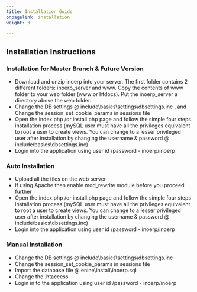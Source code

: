 ```yaml
---
title: Installation Guide
onpagelink: installation
weight: 3

---
```


Installation Instructions
-------------------------

### Installation for Master Branch &amp; Future Version

- Download and unzip inoerp into your server. The first folder contains 2 different folders: inoerp\_server and www. Copy the contents of www folder to your web folder (www or htdocs). Put the inoerp\_server a directory above the web folder.
- Change the DB settings @ include\\basics\\settings\\dbsettings.inc , and Change the session\_set\_cookie\_params in sessions file
- Open the index.php /or install.php page and follow the simple four steps installation process (mySQL user must have all the privileges equivalent to root a user to create views. You can change to a lesser privileged user after installation by changing the username &amp; password @ include\\basics\\dbsettings.inc)
- Login into the application using user id /password - inoerp/inoerp
 
### Auto Installation

- Upload all the files on the web server
- If using Apache then enable mod\_rewrite module before you proceed further
- Open the index.php /or install.php page and follow the simple four steps installation process (mySQL user must have all the privileges equivalent to root a user to create views. You can change to a lesser privileged user after installation by changing the username &amp; password @ include\\basics\\dbsettings.inc)
- Login into the application using user id /password - inoerp/inoerp
 
### Manual Installation

- Change the DB settings @ include\\basics\\settings\\dbsettings.inc
- Change the session\_set\_cookie\_params in sessions file
- Import the database file @ enine\\install\\inoerp.sql
- Change the .htaccess
- Login in to the application using user id /password - inoerp/inoerp
 